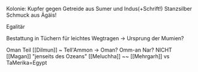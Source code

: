 Kolonie:
Kupfer gegen Getreide aus Sumer und Indus(+Schrift!)
Stanzsilber Schmuck aus Ägäis!

Egalitär

Bestattung in Tüchern für leichtes Wegtragen -> Ursprung der Mumien?

Oman Teil [[Dilmun]] ~ Tell'Ammon -> Oman?  Omm-an Nar?
NICHT [[Magan]] "jenseits des Ozeans"
[[Meluchha]] ~~ [[Mehrgarh]] vs TaMerika=Egypt 

